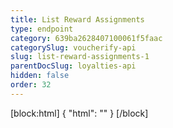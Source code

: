 ```yaml
---
title: List Reward Assignments
type: endpoint
category: 639ba2628407100061f5faac
categorySlug: voucherify-api
slug: list-reward-assignments-1
parentDocSlug: loyalties-api
hidden: false
order: 32
---
```

[block:html]
{
  "html": "<style>\n[title=\"Toggle library\"] { \n  display: none; }\n.LanguagePicker-divider { \n  display: none; }\n.Playground-section3VTXuaYZivJK > .APISectionHeader3LN_-QIR0m7x {\n  display: none; }\n.LanguagePicker-languages1qVVo_v6AlP9 {\n  display: none; }\n</style>"
}
[/block]
